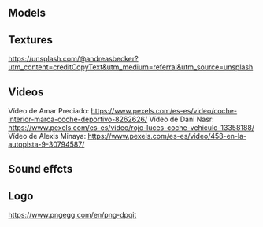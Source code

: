 ## Models

## Textures
https://unsplash.com/@andreasbecker?utm_content=creditCopyText&utm_medium=referral&utm_source=unsplash

## Videos
Vídeo de Amar Preciado: https://www.pexels.com/es-es/video/coche-interior-marca-coche-deportivo-8262626/
Vídeo de Dani Nasr: https://www.pexels.com/es-es/video/rojo-luces-coche-vehiculo-13358188/
Vídeo de Alexis Minaya: https://www.pexels.com/es-es/video/458-en-la-autopista-9-30794587/

## Sound effcts

## Logo
https://www.pngegg.com/en/png-dpqit